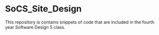 SoCS_Site_Design
================

This repository is contains snippets of code that are included in the fourth year Software Design 5 class. 

